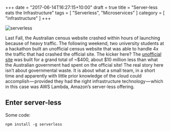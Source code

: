 +++
date = "2017-06-14T16:27:15+10:00"
draft = true
title = "Server-less eats the Infrastructure"
tags = [ "Serverless", "Microservices" ]
category = [ "infrastructure" ]
+++

![serverless](/images/serverless.jpeg)

Last Fall, the Australian census website crashed within hours of launching because of heavy traffic. The following weekend, two university students at a hackathon built an unofficial census website that was able to handle 4x the traffic that had crashed the official site. 
The kicker here? The [unofficial site][unofficial-link] was built for a grand total of ~$400, about $10 million less than what the Australian government had spent on the official site!
The real story here isn’t about governmental waste. It is about what a small team, in a short time and apparently with little prior knowledge of the cloud could accomplish — provided they had the right infrastructure technology — which in this case was AWS Lambda, Amazon’s server-less offering.

## Enter server-less
Some code:

    npm install -g serverless


[unofficial-link]:  https://amaysim.com.au